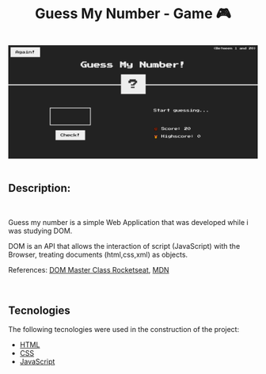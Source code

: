<h1 align="center" > <b>Guess My Number - Game 🎮</b> </h1>
<br>
<img src="guessnumber.gif" align = "center">
<br> <br>
<h2> <b>Description:</b></h2>
<br>
<p> Guess my number is a simple Web Application that was developed while i was studying DOM. </p>
<p>DOM is an API that allows the interaction of script (JavaScript) with the Browser, treating documents (html,css,xml) as objects.
</p>
References: <a href = "https://www.notion.so/Masterclass-DOM-48ef7efae2ad4e0c8f9b462b675d2b0d"> DOM Master Class Rocketseat</a>, <a href="https://developer.mozilla.org/en-US/docs/Web/API/Document_Object_Model">MDN</a>
<p>
<br>
<h2><b>Tecnologies</b></h2>

<p>The following tecnologies were used in the construction of the project:</p>

- [HTML](https://developer.mozilla.org/en-US/docs/Web/HTML)
- [CSS](https://developer.mozilla.org/en-US/docs/Web/CSS)
- [JavaScript](https://developer.mozilla.org/en-US/docs/Web/JavaScript)
